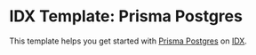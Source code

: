 # IDX Template: Prisma Postgres 

This template helps you get started with [Prisma Postgres](https://www.prisma.io/blog/announcing-prisma-postgres-early-access) on [IDX](https://idx.google.com/).